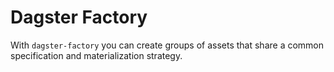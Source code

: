 # Dagster Factory

With `dagster-factory` you can create groups of assets that share a
common specification and materialization strategy.
